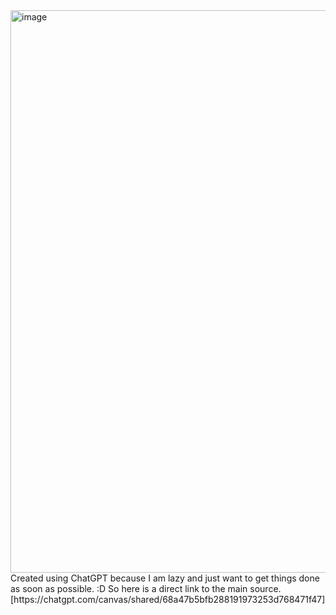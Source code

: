 <img width="2504" height="900" alt="image" src="https://github.com/user-attachments/assets/a23daf7f-6aa0-40a5-83f8-5291dc34ecf4" />
Created using ChatGPT because I am lazy and just want to get things done as soon as possible. :D
So here is a direct link to the main source. [https://chatgpt.com/canvas/shared/68a47b5bfb288191973253d768471f47]
